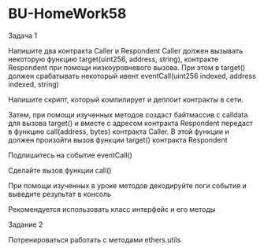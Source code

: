 # BU-HomeWork58

Задача 1

Напишите два контракта Caller и Respondent
Caller должен вызывать некоторую функцию target(uint256, address, string),  контракте Respondent при помощи низкоуровневого вызова.
При этом в target() должен срабатывать некоторый ивент eventCall(uint256 indexed, address indexed, string)

Напишите скрипт, который компилирует и деплоит контракты в сети.

Затем, при помощи изученных методов создаст байтмассив с calldata для вызова target() и вместе с адресом контракта Respondent передаст в функцию call(address, bytes) контракта Caller. В этой функции и должен произойти вызов функции target() контракта Respondent

Подпишитесь на событие eventCall()

Сделайте вызов функции call()

При помощи изученных в уроке методов декодируйте логи события и выведите результат в консоль

Рекомендуется использовать класс интерфейс и его методы

Задание 2

Потренироваться работать с методами ethers.utils


